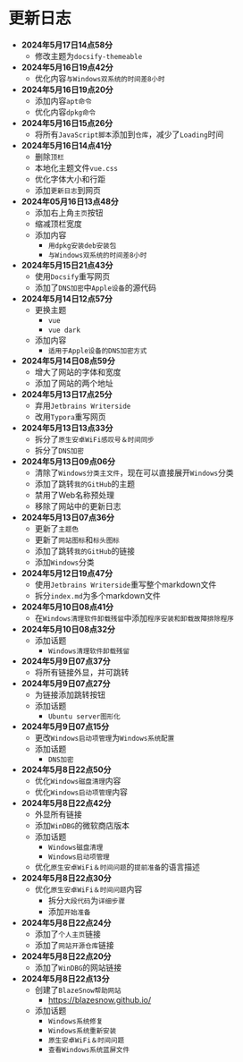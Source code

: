 # 更新日志

- **2024年5月17日14点58分**
	- 修改主题为```docsify-themeable```
- **2024年5月16日19点42分**
	- 优化内容```与Windows双系统的时间差8小时```
- **2024年5月16日19点20分**
	- 添加内容```apt命令```
	- 优化内容```dpkg命令```
- **2024年5月16日15点26分**
	- 将所有```JavaScript脚本```添加到```仓库```，减少了```Loading```时间
- **2024年5月16日14点41分**
	- 删除```顶栏```
	- 本地化主题文件```vue.css```
	- 优化字体大小和行距
	- 添加```更新日志```到网页
- **2024年05月16日13点48分**
	- 添加右上角```主页```按钮
	- 缩减顶栏宽度
	- 添加内容
		- ```用dpkg安装deb安装包```
		- ```与Windows双系统的时间差8小时```
- **2024年5月15日21点43分**
	- 使用```Docsify```重写网页
	- 添加了```DNS加密```中```Apple设备```的源代码
- **2024年5月14日12点57分**
	- 更换主题
		- ```vue```
		- ```vue dark```
	- 添加内容
		- ```适用于Apple设备的DNS加密方式```
- **2024年5月14日08点59分**
	- 增大了网站的字体和宽度
	- 添加了网站的两个地址
- **2024年5月13日17点25分**
	- 弃用```Jetbrains Writerside```
	- 改用```Typora```重写网页
- **2024年5月13日13点33分**
	- 拆分了```原生安卓WiFi感叹号＆时间同步```
	- 拆分了```DNS加密```
- **2024年5月13日09点06分**
	- 清除了```Windows分类主文件```，现在可以直接展开```Windows```分类
	- 添加了跳转```我的GitHub```的主题
	- 禁用了Web名称预处理
	- 移除了网站中的更新日志
- **2024年5月13日07点36分**
	- 更新了```主题色```
	- 更新了```网站图标```和```标头图标```
	- 添加了跳转```我的GitHub```的链接
	- 添加```Windows```分类
- **2024年5月12日19点47分**
	- 使用```Jetbrains Writerside```重写整个markdown文件
	- 拆分```index.md```为多个markdown文件
- **2024年5月10日08点41分**
	- 在```Windows清理软件卸载残留```中添加```程序安装和卸载故障排除程序```
- **2024年5月10日08点32分**
	- 添加话题
		- ```Windows清理软件卸载残留```
- **2024年5月9日07点37分**
	- 将所有链接外显，并可跳转
- **2024年5月9日07点27分**
	- 为链接添加跳转按钮
	- 添加话题
		- ```Ubuntu server图形化```
- **2024年5月9日07点15分**
	- 更改```Windows启动项管理```为```Windows系统配置```
	- 添加话题
		- ```DNS加密```
- **2024年5月8日22点50分**
	- 优化```Windows磁盘清理```内容
	- 优化```Windows启动项管理```内容
- **2024年5月8日22点42分**
	- 外显所有链接
	- 添加```WinDBG```的微软商店版本
	- 添加话题
		- ```Windows磁盘清理```
		- ```Windows启动项管理```
	- 优化```原生安卓WiFi＆时间问题```的```提前准备```的语言描述
- **2024年5月8日22点30分**
	- 优化```原生安卓WiFi＆时间问题```内容
		- 拆分```大段代码```为```详细步骤```
		- 添加```开始准备```
- **2024年5月8日22点24分**
	- 添加了```个人主页```链接
	- 添加了```网站开源仓库```链接
- **2024年5月8日22点20分**
	- 添加了```WinDBG```的网站链接
- **2024年5月8日22点13分**
	- 创建了```BlazeSnow帮助网站```
		- <https://blazesnow.github.io/>
	- 添加话题
		- ```Windows系统修复```
		- ```Windows系统重新安装```
		- ```原生安卓WiFi＆时间问题```
		- ```查看Windows系统蓝屏文件```
